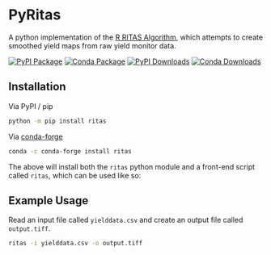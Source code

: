 # PyRitas

A python implementation of the [R RITAS Algorithm](https://github.com/luisdamiano/ritas-pkg),
which attempts to create smoothed yield maps from raw yield monitor data.

[![PyPI Package](https://img.shields.io/pypi/v/ritas.svg)](https://pypi.python.org/pypi/ritas/)
[![Conda Package](https://anaconda.org/conda-forge/ritas/badges/version.svg)](https://anaconda.org/conda-forge/ritas)
[![PyPI Downloads](https://img.shields.io/pypi/dm/ritas.svg)](https://pypi.python.org/pypi/ritas/)
[![Conda Downloads](https://anaconda.org/conda-forge/ritas/badges/downloads.svg)](https://anaconda.org/conda-forge/ritas)

## Installation

Via PyPI / pip

```bash
python -m pip install ritas
```

Via [conda-forge](https://conda-forge.org)

```bash
conda -c conda-forge install ritas
```

The above will install both the `ritas` python module and a front-end script
called `ritas`, which can be used like so:

## Example Usage

Read an input file called `yielddata.csv` and create an output file called
`output.tiff`.

```bash
ritas -i yielddata.csv -o output.tiff
```
